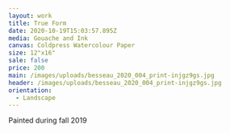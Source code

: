 ```yaml
---
layout: work
title: True Form
date: 2020-10-19T15:03:57.895Z
media: Gouache and Ink
canvas: Coldpress Watercolour Paper
size: 12"x16"
sale: false
price: 200
main: /images/uploads/besseau_2020_004_print-injgz9gs.jpg
header: /images/uploads/besseau_2020_004_print-injgz9gs.jpg
orientation:
  - Landscape
---
```

Painted during fall 2019